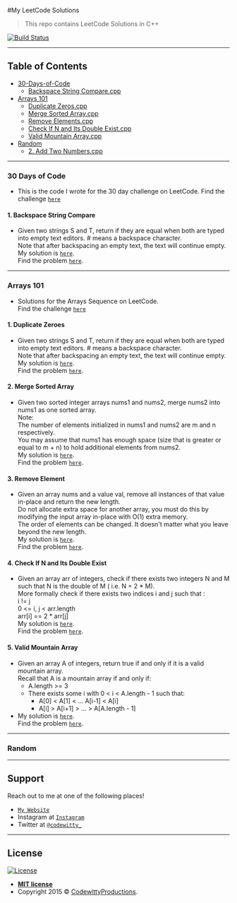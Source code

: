 #My LeetCode Solutions

> This repo contains LeetCode Solutions in C++


[![Build Status](http://img.shields.io/travis/badges/badgerbadgerbadger.svg?style=flat-square)](https://travis-ci.org/badges/badgerbadgerbadger)

---

## Table of Contents 


- [30-Days-of-Code](#30-days-of-code)
	* [Backspace String Compare.cpp](#1-backspace-string-compare)
- [Arrays 101](#arrays-101)
	* [Duplicate Zeros.cpp](#1-duplicate-zeroes)
	* [Merge Sorted Array.cpp](#2-merge-sorted-array)
	* [Remove Elements.cpp](#3-remove-elements)
	* [Check If N and Its Double Exist.cpp](#4-check-if-n-and-its-double-exist)
	* [Valid Mountain Array.cpp](#5-valid-mountain-array)
- [Random](#random)
	* [2. Add Two Numbers.cpp](#add-two-numbers)

---

### 30 Days of Code
- This is the code I wrote for the 30 day challenge on LeetCode. Find the challenge <a href="https://leetcode.com/explore/challenge/card/30-day-leetcoding-challenge/" target="_blank">`here`</a>

#### 1. Backspace String Compare
- Given two strings S and T, return if they are equal when both are typed into empty text editors. # means a backspace character.\
Note that after backspacing an empty text, the text will continue empty.\
My solution is <a href="https://github.com/codewitty/LeetCode/blob/master/30-day-leetcoding-challenge/Backspace%20String%20Compare.cpp/" target="_blank">`here`</a>.\
Find the problem <a href="https://leetcode.com/explore/challenge/card/30-day-leetcoding-challenge/529/week-2/3291/" target="_blank">`here`</a>.

---

### Arrays 101
- Solutions for the Arrays Sequence on LeetCode.\
Find the challenge <a href="https://leetcode.com/explore/featured/card/fun-with-arrays/525/inserting-items-into-an-array/" target="_blank">`here`</a>

#### 1. Duplicate Zeroes
- Given two strings S and T, return if they are equal when both are typed into empty text editors. # means a backspace character.\
Note that after backspacing an empty text, the text will continue empty.\
My solution is <a href="https://github.com/codewitty/LeetCode/blob/master/Arrays/Duplicate%20Zeros.cpp/" target="_blank">`here`</a>.\
Find the problem <a href="https://leetcode.com/explore/featured/card/fun-with-arrays/525/inserting-items-into-an-array/3245/" target="_blank">`here`</a>.

#### 2. Merge Sorted Array
- Given two sorted integer arrays nums1 and nums2, merge nums2 into nums1 as one sorted array.\
Note:\
The number of elements initialized in nums1 and nums2 are m and n respectively.\
You may assume that nums1 has enough space (size that is greater or equal to m + n) to hold additional elements from nums2.\
My solution is <a href="https://leetcode.com/explore/featured/card/fun-with-arrays/525/inserting-items-into-an-array/3253/" target="_blank">`here`</a>.\
Find the problem <a href="https://leetcode.com/explore/challenge/card/30-day-leetcoding-challenge/529/week-2/3291/" target="_blank">`here`</a>.

#### 3. Remove Element
- Given an array nums and a value val, remove all instances of that value in-place and return the new length.\
Do not allocate extra space for another array, you must do this by modifying the input array in-place with O(1) extra memory.\
The order of elements can be changed. It doesn't matter what you leave beyond the new length.\
My solution is <a href="https://github.com/codewitty/LeetCode/blob/master/Arrays/Remove_Element.cpp/" target="_blank">`here`</a>.\
Find the problem <a href="https://leetcode.com/explore/featured/card/fun-with-arrays/526/deleting-items-from-an-array/3247/" target="_blank">`here`</a>.

#### 4. Check If N and Its Double Exist
- Given an array arr of integers, check if there exists two integers N and M such that N is the double of M ( i.e. N = 2 * M). \
More formally check if there exists two indices i and j such that :\
i != j\
0 <= i, j < arr.length\
arr[i] == 2 * arr[j]\
My solution is <a href="https://github.com/codewitty/LeetCode/blob/master/Check_If_N_and_Its_Double_Exist.cpp/" target="_blank">`here`</a>.\
Find the problem <a href="https://leetcode.com/explore/learn/card/fun-with-arrays/527/searching-for-items-in-an-array/3250/" target="_blank">`here`</a>.

#### 5. Valid Mountain Array
- Given an array A of integers, return true if and only if it is a valid mountain array.\
Recall that A is a mountain array if and only if:
	* A.length >= 3
	* There exists some i with 0 < i < A.length - 1 such that:
		+ A[0] < A[1] < ... A[i-1] < A[i]
		+ A[i] > A[i+1] > ... > A[A.length - 1]
- My solution is <a href="https://github.com/codewitty/LeetCode/blob/master/Arrays/Valid_Mountain_Array.cpp/" target="_blank">`here`</a>.\
Find the problem <a href="https://leetcode.com/explore/learn/card/fun-with-arrays/527/searching-for-items-in-an-array/3251/" target="_blank">`here`</a>.
<!---
#### 
- Given an array nums and a value val, remove all instances of that value in-place and return the new length.\
Do not allocate extra space for another array, you must do this by modifying the input array in-place with O(1) extra memory.\
The order of elements can be changed. It doesn't matter what you leave beyond the new length.\
My solution is <a href="/" target="_blank">`here`</a>.\
Find the problem <a href="/" target="_blank">`here`</a>.
-->

---

### Random

---
## Support

Reach out to me at one of the following places!

- <a href="https://codewitty.github.io/resume/" target="_blank">`My Website`</a>
- Instagram at <a href="https://www.instagram.com/drawntowildplaces/" target="_blank">`Instagram`</a>
- Twitter at <a href="https://twitter.com/codewitty_" target="_blank">`@codewitty_`</a>

---

## License

[![License](http://img.shields.io/:license-mit-blue.svg?style=flat-square)](http://badges.mit-license.org)

- **[MIT license](http://opensource.org/licenses/mit-license.php)**
- Copyright 2015 © <a href="https://codewitty.github.io/resume/" target="_blank">CodewittyProductions</a>.
